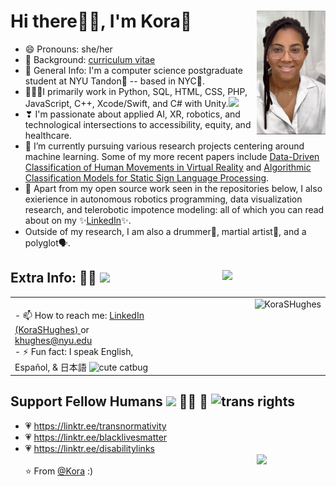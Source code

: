 <!--  hello :3  -->
# Hi there👋🏽, I'm Kora🌸 <img src="https://github.com/KoraSHughes/KoraSHughes/blob/main/heyitsmepng.png" width=110 alt="pic of me :)" align=right>
  - 😄 Pronouns: she/her
  - 📝 Background: <a href="https://docs.google.com/document/d/1HrtfWwI153WX1UtNxkRJzRZ9ZC9D8AehBAdq7alomfQ/edit">curriculum vitae</a>
  - 💬 General Info: I'm a computer science postgraduate student at NYU Tandon💜 -- based in NYC🌃.
  - 👩🏽‍💻I primarily work in Python, SQL, HTML, CSS, PHP, JavaScript, C++, Xcode/Swift, and C# with Unity.<img src="https://media.giphy.com/media/WUlplcMpOCEmTGBtBW/giphy.gif" width="30">
  - ❣ I'm passionate about applied AI, XR, robotics, and technological intersections to accessibility, equity, and healthcare.
  - 🔭 I’m currently pursuing various research projects centering around machine learning. Some of my more recent papers include <a href="https://games.jmir.org/2022/1/e27597">Data-Driven Classification of Human Movements in Virtual Reality</a> and <a href="https://www.linkedin.com/posts/korashughes_algorithmic-classification-models-for-sign-activity-7007154391946305536-T1fT?utm_source=share&utm_medium=member_desktop">Algorithmic Classification Models for Static Sign Language Processing</a>.
  - 📝 Apart from my open source work seen in the repositories below, I also exierience in autonomous robotics programming, data visualization research, and telerobotic impotence modeling: all of which you can read about on my ✨<a href="https://www.linkedin.com/in/korashughes/">LinkedIn</a>✨.
  - Outside of my research, I am also a drummer🍗, martial artist🥋, and a polyglot🗣️.
  
## Extra Info: 💁🏽 <img src="https://media.giphy.com/media/VgCDAzcKvsR6OM0uWg/giphy.gif" width="50">   <img src="https://media.giphy.com/media/vUUAX04g3fto4/giphy.gif" width=165 align=right>
  <table><tr><td valign="top" width="45.71%">
    <br> - 📫 How to reach me: <a href = "http://linkedin.com/in/korashughes/"> LinkedIn (KoraSHughes) <a/> or <a href="http://malito:khughes@nyu.edu"> khughes@nyu.edu </a></br>
    - ⚡ Fun fact: I speak English, Español, & 日本語 <img src="https://media.giphy.com/media/CL4ugoXsNnEjK/giphy.gif" width=92 alt="cute catbug">
  </td><td valign="top" width="54.29%">
    <img src="https://github-readme-stats.vercel.app/api?username=KoraSHughes&show_icons=true" alt="KoraSHughes" align=right />
  </td></tr></table>

## Support Fellow Humans <img src="https://media.giphy.com/media/LnQjpWaON8nhr21vNW/giphy.gif" width="45"> 🏳️‍🌈 🤎 <img src="https://bloximages.newyork1.vip.townnews.com/breezejmu.org/content/tncms/assets/v3/editorial/a/89/a897b63c-eae7-11e9-a730-3fd6fe949eb0/5d9e64fdccbf2.image.png?resize=1200%2C1200" width=40 alt="trans rights"/>
  - 💗 https://linktr.ee/transnormativity
  - 💗 https://linktr.ee/blacklivesmatter
  - 💗 https://linktr.ee/disabilitylinks
<br><img src="https://media.giphy.com/media/WRZWkySp8IW2AoDC86/giphy.gif" width=110 align=right><br/>
⭐️ From [@Kora](https://github.com/KoraSHughes) :)
